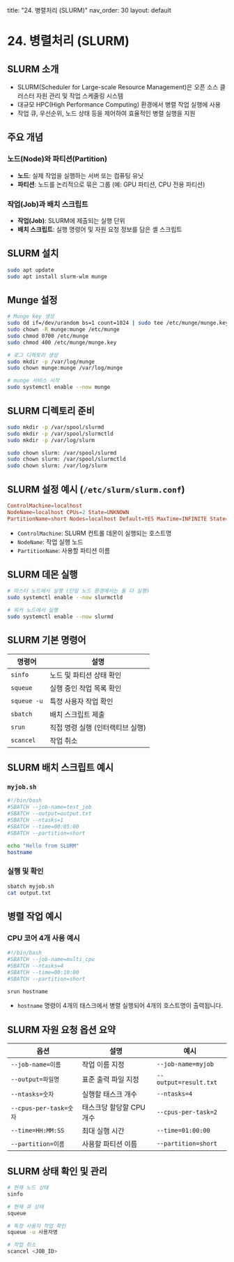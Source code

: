 title: "24. 병렬처리 (SLURM)"
nav_order: 30
layout: default

# 24. 병렬처리 (SLURM)

## SLURM 소개

- SLURM(Scheduler for Large-scale Resource Management)은 오픈 소스 클러스터 자원 관리 및 작업 스케줄링 시스템
- 대규모 HPC(High Performance Computing) 환경에서 병렬 작업 실행에 사용
- 작업 큐, 우선순위, 노드 상태 등을 제어하여 효율적인 병렬 실행을 지원

## 주요 개념

### 노드(Node)와 파티션(Partition)

- **노드**: 실제 작업을 실행하는 서버 또는 컴퓨팅 유닛
- **파티션**: 노드를 논리적으로 묶은 그룹 (예: GPU 파티션, CPU 전용 파티션)

### 작업(Job)과 배치 스크립트

- **작업(Job)**: SLURM에 제출되는 실행 단위
- **배치 스크립트**: 실행 명령어 및 자원 요청 정보를 담은 셸 스크립트


## SLURM 설치

```bash
sudo apt update
sudo apt install slurm-wlm munge
````

## Munge 설정

```bash
# Munge key 생성
sudo dd if=/dev/urandom bs=1 count=1024 | sudo tee /etc/munge/munge.key > /dev/null
sudo chown -R munge:munge /etc/munge
sudo chmod 0700 /etc/munge
sudo chmod 400 /etc/munge/munge.key

# 로그 디렉토리 생성
sudo mkdir -p /var/log/munge
sudo chown munge:munge /var/log/munge

# munge 서비스 시작
sudo systemctl enable --now munge
```

## SLURM 디렉토리 준비

```bash
sudo mkdir -p /var/spool/slurmd
sudo mkdir -p /var/spool/slurmctld
sudo mkdir -p /var/log/slurm

sudo chown slurm: /var/spool/slurmd
sudo chown slurm: /var/spool/slurmctld
sudo chown slurm: /var/log/slurm
```

## SLURM 설정 예시 (`/etc/slurm/slurm.conf`)

```conf
ControlMachine=localhost
NodeName=localhost CPUs=2 State=UNKNOWN
PartitionName=short Nodes=localhost Default=YES MaxTime=INFINITE State=UP
```

- `ControlMachine`: SLURM 컨트롤 데몬이 실행되는 호스트명
- `NodeName`: 작업 실행 노드
- `PartitionName`: 사용할 파티션 이름


## SLURM 데몬 실행

```bash
# 마스터 노드에서 실행 (단일 노드 환경에서는 둘 다 실행)
sudo systemctl enable --now slurmctld

# 워커 노드에서 실행
sudo systemctl enable --now slurmd
```


## SLURM 기본 명령어

| 명령어         | 설명                  |
| ----------- | ------------------- |
| `sinfo`     | 노드 및 파티션 상태 확인      |
| `squeue`    | 실행 중인 작업 목록 확인      |
| `squeue -u` | 특정 사용자 작업 확인        |
| `sbatch`    | 배치 스크립트 제출          |
| `srun`      | 직접 명령 실행 (인터랙티브 실행) |
| `scancel`   | 작업 취소               |


## SLURM 배치 스크립트 예시

### `myjob.sh`

```bash
#!/bin/bash
#SBATCH --job-name=test_job
#SBATCH --output=output.txt
#SBATCH --ntasks=1
#SBATCH --time=00:05:00
#SBATCH --partition=short

echo "Hello from SLURM"
hostname
```

### 실행 및 확인

```bash
sbatch myjob.sh
cat output.txt
```


## 병렬 작업 예시

### CPU 코어 4개 사용 예시

```bash
#!/bin/bash
#SBATCH --job-name=multi_cpu
#SBATCH --ntasks=4
#SBATCH --time=00:10:00
#SBATCH --partition=short

srun hostname
```

- `hostname` 명령이 4개의 태스크에서 병렬 실행되어 4개의 호스트명이 출력됩니다.


## SLURM 자원 요청 옵션 요약

| 옵션                   | 설명              | 예시                    |
| -------------------- | --------------- | --------------------- |
| `--job-name=이름`      | 작업 이름 지정        | `--job-name=myjob`    |
| `--output=파일명`       | 표준 출력 파일 지정     | `--output=result.txt` |
| `--ntasks=숫자`        | 실행할 태스크 개수      | `--ntasks=4`          |
| `--cpus-per-task=숫자` | 태스크당 할당할 CPU 개수 | `--cpus-per-task=2`   |
| `--time=HH:MM:SS`    | 최대 실행 시간        | `--time=01:00:00`     |
| `--partition=이름`     | 사용할 파티션 이름      | `--partition=short`   |


## SLURM 상태 확인 및 관리

```bash
# 현재 노드 상태
sinfo

# 현재 큐 상태
squeue

# 특정 사용자 작업 확인
squeue -u 사용자명

# 작업 취소
scancel <JOB_ID>
```